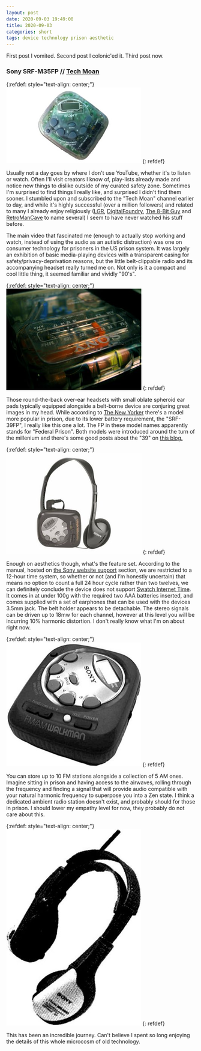 ```yaml
---
layout: post
date: 2020-09-03 19:49:00
title: 2020-09-03
categories: short
tags: device technology prison aesthetic 
---
```


First post I vomited. Second post I colonic'ed it. Third post now.

### Sony SRF-M35FP // [Tech Moan](https://www.youtube.com/watch?v=O3PfsndsihY)

{:refdef: style="text-align: center;"}
![SRF-M35FP](/assets/img/sony35.jpg)
{: refdef}

Usually not a day goes by where I don't use YouTube, whether it's to listen or watch. Often I'll visit creators I know of, play-lists already made and notice new things to dislike outside of my curated safety zone. Sometimes I'm surprised to find things I really like, and surprised I didn't find them sooner. I stumbled upon and subscribed to the "Tech Moan" channel earlier to day, and while it's highly successful (over a million followers) and related to many I already enjoy religiously ([LGR](https://www.youtube.com/channel/UCLx053rWZxCiYWsBETgdKrQ), [DigitalFoundry](https://www.youtube.com/user/DigitalFoundry), [The 8-Bit Guy](https://www.youtube.com/channel/UC8uT9cgJorJPWu7ITLGo9Ww) and [RetroManCave](https://www.youtube.com/user/RetroManCave) to name several) I seem to have never watched his stuff before.

The main video that fascinated me (enough to actually stop working and watch, instead of using the audio as an autistic distraction) was one on consumer technology for prisoners in the US prison system. It was largely an exhibition of basic media-playing devices with a transparent casing for safety/privacy-deprivation reasons, but the little belt-clippable radio and its accompanying headset really turned me on. Not only is it a compact and cool little thing, it seemed familiar and vividly "90's".

{:refdef: style="text-align: center;"}
[![SRF-39FP](/assets/img/flicker39.jpg)](https://www.flickr.com/photos/radiorover/2249344907)
{: refdef}

Those round-the-back over-ear headsets with small oblate spheroid ear pads typically equipped alongside a belt-borne device are conjuring great images in my head. While according to [The New Yorker](https://webcache.googleusercontent.com/search?q=cache:http://www.newyorker.com/online/blogs/elements/2014/01/the-ipod-of-prison-sony-radio.html%3FcurrentPage=all) there's a model more popular in prison, due to its lower battery requirement, the "SRF-39FP", I really like this one a lot. The FP in these model names apparently stands for "Federal Prison". Both models were introduced around the turn of the millenium and there's some good posts about the "39" on [this blog.](https://swling.com/blog/)

{:refdef: style="text-align: center;"}
![A matching set.](/assets/img/sony35set.jpg)
{: refdef}

Enough on aesthetics though, what's the feature set. According to the manual, hosted on [the Sony website support](https://www.sony.com/electronics/support/radios-portable-radios/srf-m35fp) section, we are restricted to a 12-hour time system, so whether or not (and I’m honestly uncertain) that means no option to count a full 24 hour cycle rather than two twelves, we can definitely conclude the device does not support [Swatch Internet Time](http://www.swatchclock.com/). It comes in at under 100g with the required two AAA batteries inserted, and comes supplied with a set of earphones that can be used with the devices 3.5mm jack. The belt holder appears to be detachable. The stereo signals can be driven up to 18mw for each channel, however at this level you will be incurring 10% harmonic distortion. I don't really know what I'm on about right now.

{:refdef: style="text-align: center;"}
![Another M35.](/assets/img/sony35bw.jpg)
{: refdef}

You can store up to 10 FM stations alongside a collection of 5 AM ones. Imagine sitting in prison and having access to the airwaves, rolling through the frequency and finding a signal that will provide audio compatible with your natural harmonic frequency to superpose you into a Zen state. I think a dedicated ambient radio station doesn't exist, and probably should for those in prison. I should lower my empathy level for now, they probably do not care about this. 

{:refdef: style="text-align: center;"}
![Unrelated Sony Headset](/assets/img/sonyheadsetbw.jpg)
{: refdef}

This has been an incredible journey. Can't believe I spent so long enjoying the details of this whole microcosm of old technology.





